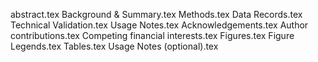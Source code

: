 abstract.tex
Background & Summary.tex
Methods.tex
Data Records.tex
Technical Validation.tex
Usage Notes.tex
Acknowledgements.tex
Author contributions.tex
Competing financial interests.tex
Figures.tex
Figure Legends.tex
Tables.tex
Usage Notes (optional).tex
